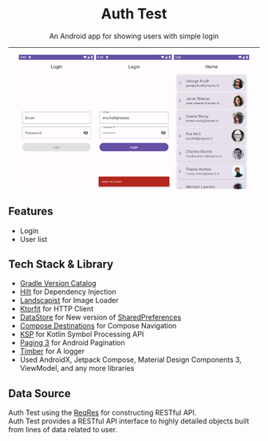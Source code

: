 <div align="center">
    <h1>Auth Test</h1>
    <p>An Android app for showing users with simple login</p>
</div>

---

<p align="center">
  <img src="screenshots/login.png" width="30%" />
  <img src="screenshots/fail.png" width="30%" />
  <img src="screenshots/success.png" width="30%" />
</p>

## Features
- Login
- User list

## Tech Stack & Library
- [Gradle Version Catalog](gradle/libs.versions.toml)
- [Hilt](https://dagger.dev/hilt/) for Dependency Injection
- [Landscapist](https://github.com/skydoves/landscapist) for Image Loader
- [Ktorfit](https://github.com/Foso/Ktorfit) for HTTP Client
- [DataStore](https://developer.android.com/topic/libraries/architecture/datastore) for New version of [SharedPreferences](https://developer.android.com/training/data-storage/shared-preferences)
- [Compose Destinations](https://github.com/raamcosta/compose-destinations) for Compose Navigation
- [KSP](https://github.com/google/ksp) for Kotlin Symbol Processing API
- [Paging 3](https://developer.android.com/topic/libraries/architecture/paging/v3-overview?hl=id) for Android Pagination
- [Timber](https://github.com/JakeWharton/timber) for A logger
- Used AndroidX, Jetpack Compose, Material Design Components 3, ViewModel, and any more libraries

## Data Source
Auth Test using the [ReqRes](https://reqres.in/) for constructing RESTful API.<br>
Auth Test provides a RESTful API interface to highly detailed objects built from lines of data related to user.
